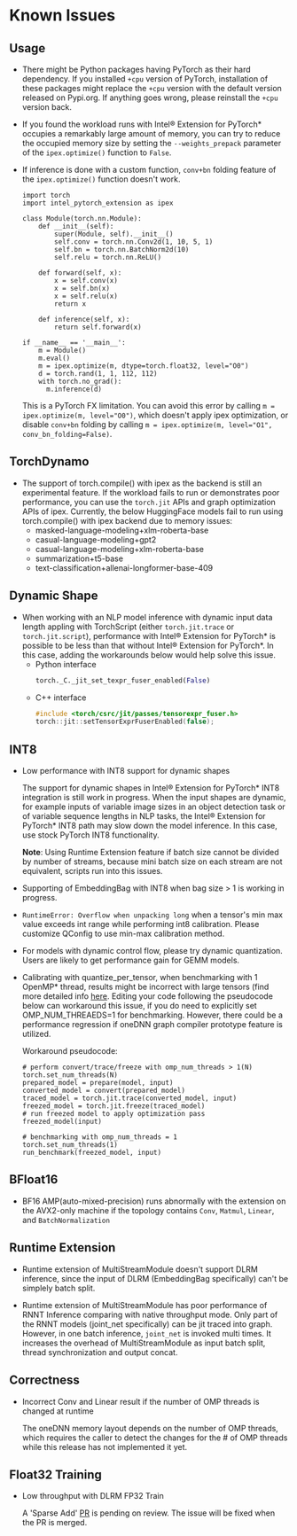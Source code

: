 Known Issues
============

## Usage

- There might be Python packages having PyTorch as their hard dependency. If you installed `+cpu` version of PyTorch, installation of these packages might replace the `+cpu` version with the default version released on Pypi.org. If anything goes wrong, please reinstall the `+cpu` version back.

- If you found the workload runs with Intel® Extension for PyTorch\* occupies a remarkably large amount of memory, you can try to reduce the occupied memory size by setting the `--weights_prepack` parameter of the `ipex.optimize()` function to `False`.

- If inference is done with a custom function, `conv+bn` folding feature of the `ipex.optimize()` function doesn't work.

  ```
  import torch
  import intel_pytorch_extension as ipex

  class Module(torch.nn.Module):
      def __init__(self):
          super(Module, self).__init__()
          self.conv = torch.nn.Conv2d(1, 10, 5, 1)
          self.bn = torch.nn.BatchNorm2d(10)
          self.relu = torch.nn.ReLU()

      def forward(self, x):
          x = self.conv(x)
          x = self.bn(x)
          x = self.relu(x)
          return x

      def inference(self, x):
          return self.forward(x)

  if __name__ == '__main__':
      m = Module()
      m.eval()
      m = ipex.optimize(m, dtype=torch.float32, level="O0")
      d = torch.rand(1, 1, 112, 112)
      with torch.no_grad():
        m.inference(d)
  ```

  This is a PyTorch FX limitation. You can avoid this error by calling `m = ipex.optimize(m, level="O0")`, which doesn't apply ipex optimization, or disable `conv+bn` folding by calling `m = ipex.optimize(m, level="O1", conv_bn_folding=False)`.

## TorchDynamo

- The support of torch.compile() with ipex as the backend is still an experimental feature. If the workload fails to run or demonstrates poor performance, you can use the `torch.jit` APIs and graph optimization APIs of ipex. Currently, the below HuggingFace models fail to run using torch.compile() with ipex backend due to memory issues:
  - masked-language-modeling+xlm-roberta-base
  - casual-language-modeling+gpt2
  - casual-language-modeling+xlm-roberta-base
  - summarization+t5-base
  - text-classification+allenai-longformer-base-409

## Dynamic Shape

- When working with an NLP model inference with dynamic input data length appling with TorchScript (either `torch.jit.trace` or `torch.jit.script`), performance with Intel® Extension for PyTorch\* is possible to be less than that without Intel® Extension for PyTorch\*. In this case, adding the workarounds below would help solve this issue.
  - Python interface
    ```python
	torch._C._jit_set_texpr_fuser_enabled(False)
	```
  - C++ interface
    ```c++
    #include <torch/csrc/jit/passes/tensorexpr_fuser.h>
	torch::jit::setTensorExprFuserEnabled(false);
	```

## INT8

- Low performance with INT8 support for dynamic shapes

  The support for dynamic shapes in Intel® Extension for PyTorch\* INT8 integration is still work in progress. When the input shapes are dynamic, for example inputs of variable image sizes in an object detection task or of variable sequence lengths in NLP tasks, the Intel® Extension for PyTorch\* INT8 path may slow down the model inference. In this case, use stock PyTorch INT8 functionality.

  **Note**: Using Runtime Extension feature if batch size cannot be divided by number of streams, because mini batch size on each stream are not equivalent, scripts run into this issues.

- Supporting of EmbeddingBag with INT8 when bag size > 1 is working in progress.

- `RuntimeError: Overflow when unpacking long` when a tensor's min max value exceeds int range while performing int8 calibration. Please customize QConfig to use min-max calibration method.

- For models with dynamic control flow, please try dynamic quantization. Users are likely to get performance gain for GEMM models.

- Calibrating with quantize_per_tensor, when benchmarking with 1 OpenMP\* thread, results might be incorrect with large tensors (find more detailed info [here](https://github.com/pytorch/pytorch/issues/80501). Editing your code following the pseudocode below can workaround this issue, if you do need to explicitly set OMP_NUM_THREAEDS=1 for benchmarking. However, there could be a performance regression if oneDNN graph compiler prototype feature is utilized.

  Workaround pseudocode:
  ```
  # perform convert/trace/freeze with omp_num_threads > 1(N)
  torch.set_num_threads(N)
  prepared_model = prepare(model, input)
  converted_model = convert(prepared_model)
  traced_model = torch.jit.trace(converted_model, input)
  freezed_model = torch.jit.freeze(traced_model)
  # run freezed model to apply optimization pass
  freezed_model(input)
  
  # benchmarking with omp_num_threads = 1
  torch.set_num_threads(1)
  run_benchmark(freezed_model, input)
  ```

## BFloat16

- BF16 AMP(auto-mixed-precision) runs abnormally with the extension on the AVX2-only machine if the topology contains `Conv`, `Matmul`, `Linear`, and `BatchNormalization`

## Runtime Extension

- Runtime extension of MultiStreamModule doesn't support DLRM inference, since the input of DLRM (EmbeddingBag specifically) can't be simplely batch split.

- Runtime extension of MultiStreamModule has poor performance of RNNT Inference comparing with native throughput mode. Only part of the RNNT models (joint_net specifically) can be jit traced into graph. However, in one batch inference, `joint_net` is invoked multi times. It increases the overhead of MultiStreamModule as input batch split, thread synchronization and output concat.

## Correctness

- Incorrect Conv and Linear result if the number of OMP threads is changed at runtime

  The oneDNN memory layout depends on the number of OMP threads, which requires the caller to detect the changes for the # of OMP threads while this release has not implemented it yet.

## Float32 Training

- Low throughput with DLRM FP32 Train

  A 'Sparse Add' [PR](https://github.com/pytorch/pytorch/pull/23057) is pending on review. The issue will be fixed when the PR is merged.

